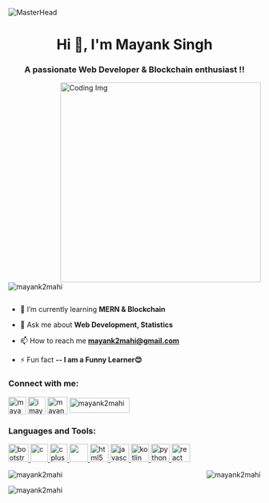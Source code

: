 ![MasterHead](https://web-dev-resources-gjwjfab.spheron.app/images/development.gif)
<h1 align="center">Hi 👋, I'm Mayank Singh</h1>
<h3 align="center">A passionate Web Developer & Blockchain enthusiast !!</h3>

<img align="right" alt="Coding Img" width="400" src="https://media0.giphy.com/media/fkZukR450RQ1qnGaq9/giphy.gif?cid=ecf05e47ad602sutm2fpti4if8iziehdpyc5rkzuvpmfx862&ep=v1_gifs_related&rid=giphy.gif&ct=s">

<p align="left"> <img src="https://komarev.com/ghpvc/?username=mayank2mahi&label=Profile%20views&color=0e75b6&style=flat" alt="mayank2mahi" /> </p>

<p align="left"> <a href="https://twitter.com/" target="blank"><img src="https://img.shields.io/twitter/follow/?logo=twitter&style=for-the-badge" alt="" /></a> </p>

- 🌱 I’m currently learning **MERN & Blockchain**

- 💬 Ask me about **Web Development, Statistics**

- 📫 How to reach me **mayank2mahi@gmail.com**

- ⚡ Fun fact **-- I am a Funny Learner😊**

<h3 align="left">Connect with me:</h3>
<p align="left">
<a href="https://linkedin.com/in/mayank2mahi" target="blank"><img align="center" src="https://cdn1.iconfinder.com/data/icons/logotypes/32/circle-linkedin-512.png" alt="mayank2mahi" height="35" width="35" /></a>
<a href="https://instagram.com/imayankmahi" target="blank"><img align="center" src="https://cdn4.iconfinder.com/data/icons/social-media-2210/24/Instagram-512.png" alt="imayankmahi" height="35" width="35" /></a>
<a href="https://www.codechef.com/users/mayank2mahi" target="blank"><img align="center" src="https://avatars.githubusercontent.com/u/11960354?v=4" alt="mayank2mahi" height="35" width="40" /></a>
<a href="https://codeforces.com/profile/mayank2mahi" target="blank"><img align="center" src="https://upload.wikimedia.org/wikipedia/commons/thumb/b/b1/Codeforces_logo.svg/2560px-Codeforces_logo.svg.png" alt="mayank2mahi" height="30" width="120" /></a>
</p>

<h3 align="left">Languages and Tools:</h3>
<p align="left"> <a href="https://getbootstrap.com" target="_blank" rel="noreferrer"> <img src="https://upload.wikimedia.org/wikipedia/commons/thumb/b/b2/Bootstrap_logo.svg/2560px-Bootstrap_logo.svg.png" alt="bootstrap" width="40" height="36"/> </a> <a href="https://www.cprogramming.com/" target="_blank" rel="noreferrer"> <img src="https://upload.wikimedia.org/wikipedia/commons/1/19/C_Logo.png" alt="c" width="35" height="36"/> </a> <a href="https://www.w3schools.com/cpp/" target="_blank" rel="noreferrer"> <img src="https://upload.wikimedia.org/wikipedia/commons/thumb/1/18/ISO_C%2B%2B_Logo.svg/1822px-ISO_C%2B%2B_Logo.svg.png" alt="cplusplus" width="35" height="36"/> </a> <a href="https://www.w3schools.com/css/" target="_blank" rel="noreferrer"> <img src="https://upload.wikimedia.org/wikipedia/commons/thumb/6/62/CSS3_logo.svg/800px-CSS3_logo.svg.png" width="37" height="36"/> </a> <a href="https://www.w3.org/html/" target="_blank" rel="noreferrer"> <img src="https://cdn.cdnlogo.com/logos/h/84/html.svg" alt="html5" width="37" height="36"/> </a> <a href="https://developer.mozilla.org/en-US/docs/Web/JavaScript" target="_blank" rel="noreferrer"> <img src="https://w1.pngwing.com/pngs/136/126/png-transparent-javascript-logo-angularjs-nodejs-computer-programming-web-development-computer-software-jquery-yellow.png" alt="javascript" width="37" height="36"/> </a> <a href="https://kotlinlang.org/" target="_blank" rel="noreferrer"> <img src="https://upload.wikimedia.org/wikipedia/commons/7/74/Kotlin_Icon.png" alt="kotlin" width="36" height="36"/> </a> <a href="https://www.python.org" target="_blank" rel="noreferrer"> <img src="https://upload.wikimedia.org/wikipedia/commons/thumb/c/c3/Python-logo-notext.svg/1869px-Python-logo-notext.svg.png" alt="python" width="37" height="36"/> </a> <a href="https://reactjs.org/" target="_blank" rel="noreferrer"> <img src="https://cdn4.iconfinder.com/data/icons/logos-3/600/React.js_logo-512.png" alt="react" width="37" height="36"/> </a> </p>

<p>&nbsp;<img align="left" src="https://github-readme-stats.vercel.app/api?username=mayank2mahi&show_icons=true&locale=en" alt="mayank2mahi" /><img align="right" src="https://github-readme-streak-stats.herokuapp.com/?user=mayank2mahi&" alt="mayank2mahi" /></p>

<p><img align="left" src="https://github-readme-stats.vercel.app/api/top-langs?username=mayank2mahi&show_icons=true&locale=en&layout=compact" alt="mayank2mahi" /></p>
